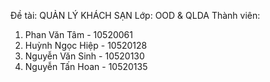 Đề tài: QUẢN LÝ KHÁCH SẠN
Lớp: OOD & QLDA
Thành viên:
1. Phan Văn Tâm - 10520061
2. Huỳnh Ngọc Hiệp - 10520128
3. Nguyễn Văn Sinh - 10520130
4. Nguyễn Tấn Hoan - 10520135